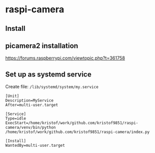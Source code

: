 # raspi-camera

## Install


## picamera2 installation
https://forums.raspberrypi.com/viewtopic.php?t=361758

## Set up as systemd service
Create file: `/lib/systemd/system/my.service`
```
[Unit]
Description=MyService
After=multi-user.target

[Service]
Type=idle
ExecStart=/home/kristof/work/github.com/kristof9851/raspi-camera/venv/bin/python /home/kristof/work/github.com/kristof9851/raspi-camera/index.py

[Install]
WantedBy=multi-user.target
```